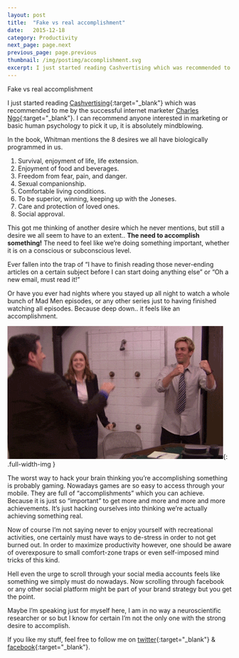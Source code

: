 ```yaml
---
layout: post
title:  "Fake vs real accomplishment"
date:   2015-12-18
category: Productivity
next_page: page.next
previous_page: page.previous
thumbnail: /img/postimg/accomplishment.svg
excerpt: I just started reading Cashvertising which was recommended to me by the successful internet marketer Charles Ngo, it is absolutely mindblowing. In the book, Whitman mentions the 8 desires we all have biologically programmed in us.
---
```

Fake vs real accomplishment

I just started reading [Cashvertising](http://amzn.com/1601630328/?tag=danienikol-20){:target="_blank"} which was recommended to me by the successful internet marketer [Charles Ngo](http://charlesngo.com/){:target="_blank"}. I can recommend anyone interested in marketing or basic human psychology to pick it up, it is absolutely mindblowing.

In the book, Whitman mentions the 8 desires we all have biologically programmed in us.


1. Survival, enjoyment of life, life extension.
2. Enjoyment of food and beverages.
3. Freedom from fear, pain, and danger.
4. Sexual companionship.
5. Comfortable living conditions.
6. To be superior, winning, keeping up with the Joneses.
7. Care and protection of loved ones.
8. Social approval.

This got me thinking of another desire which he never mentions, but still a desire we all seem to have to an extent.. **The need to accomplish something!** The need to feel like we’re doing something important, whether it is on a conscious or subconscious level.

Ever fallen into the trap of “I have to finish reading those never-ending articles on a certain subject before I can start doing anything else” or “Oh a new email, must read it!”

Or have you ever had nights where you stayed up all night to watch a whole bunch of Mad Men episodes, or any other series just to having finished watching all episodes. Because deep down.. it feels like an accomplishment.

![alt text](/img/accomplish.gif){: .full-width-img }

The worst way to hack your brain thinking you’re accomplishing something is probably gaming. Nowadays games are so easy to access through your mobile. They are full of “accomplishments” which you can achieve. Because it is just so “important” to get more and more and more and more achievements. It’s just hacking ourselves into thinking we’re actually achieving something real.

Now of course I’m not saying never to enjoy yourself with recreational activities, one certainly must have ways to de-stress in order to not get burned out. In order to maximize productivity however, one should be aware of overexposure to small comfort-zone traps or even self-imposed mind tricks of this kind.

Hell even the urge to scroll through your social media accounts feels like something we simply must do nowadays. Now scrolling through facebook or any other social platform might be part of your brand strategy but you get the point.

Maybe I’m speaking just for myself here, I am in no way a neuroscientific researcher or so but I know for certain I’m not the only one with the strong desire to accomplish.

If you like my stuff, feel free to follow me on [twitter](https://twitter.com/danneniko){:target="_blank"} & [facebook](https://www.facebook.com/danielnikolovskicom){:target="_blank"}.
